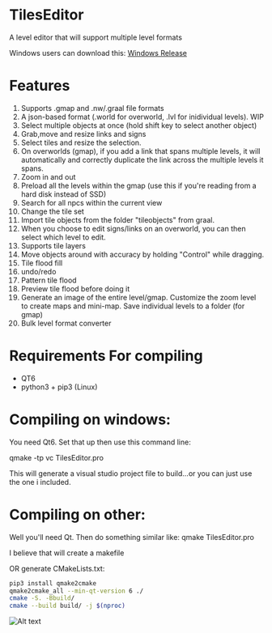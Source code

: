 # TilesEditor
A level editor that will support multiple level formats

Windows users can download this:
[Windows Release]([https://github.com/lukegrahamSydney/TilesEditor/blob/main/release.zip](https://github.com/lukegrahamSydney/TilesEditor/releases/tag/2.0))

# Features
1. Supports .gmap and .nw/.graal file formats
2. A json-based format (.world for overworld, .lvl for inidividual levels). WIP
3. Select multiple objects at once (hold shift key to select another object)
4. Grab,move and resize links and signs
5. Select tiles and resize the selection.
6. On overworlds (gmap), if you add a link that spans multiple levels, it will automatically and correctly duplicate the link across the multiple levels it spans.
7. Zoom in and out
8. Preload all the levels within the gmap (use this if you're reading from a hard disk instead of SSD)
9. Search for all npcs within the current view
10. Change the tile set
11. Import tile objects from the folder "tileobjects" from graal.
12. When you choose to edit signs/links on an overworld, you can then select which level to edit.
13. Supports tile layers
14. Move objects around with accuracy by holding "Control" while dragging.
15. Tile flood fill
16. undo/redo
17. Pattern tile flood
18. Preview tile flood before doing it
19. Generate an image of the entire level/gmap. Customize the zoom level to create maps and mini-map. Save individual levels to a folder (for gmap)
20. Bulk level format converter


# Requirements For compiling
* QT6
* python3 + pip3 (Linux)

# Compiling on windows:
You need Qt6. Set that up then use this command line:

qmake -tp vc TilesEditor.pro

This will generate a visual studio project file to build...or you can just use the one i included.

# Compiling on other:
Well you'll need Qt. Then do something similar like:
qmake TilesEditor.pro

I believe that will create a makefile

OR generate CMakeLists.txt:
```bash
pip3 install qmake2cmake
qmake2cmake_all --min-qt-version 6 ./
cmake -S. -Bbuild/
cmake --build build/ -j $(nproc)
```


![Alt text](https://user-images.githubusercontent.com/132313681/265017810-9a0d8758-eddc-473c-b6c5-65e1301539da.png  "Optional Title")
